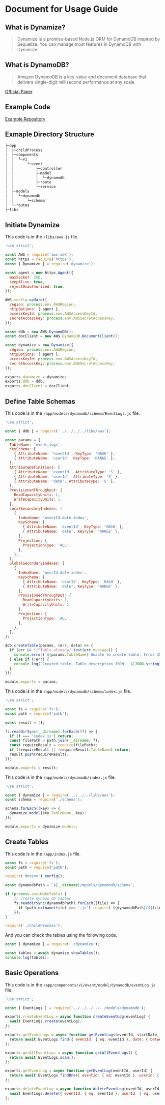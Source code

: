 # Document for Usage Guide

## What is Dynamize?
> Dynamize is a promise-based Node.js ORM for DynamoDB inspired by Sequelize. You can manage most features in DynamoDB with Dynamize.

## What is DynamoDB?
> Amazon DynamoDB is a key-value and document database that delivers single-digit millisecond performance at any scale.

[Official Paper](http://www.read.seas.harvard.edu/~kohler/class/cs239-w08/decandia07dynamo.pdf)

## Example Code
[Example Repository](https://github.com/shoveling-pig/dynamize-example)

## Exmaple Directory Structure
```bash
├─app
│  ├─childProcess
│  ├─components
│  │  └─v1
│  │      └─event
│  │          ├─controller       
│  │          ├─model
│  │          │  └─dynamodb      
│  │          ├─route
│  │          └─service
│  ├─models
│  │  └─dynamodb
│  │      └─schema
│  └─routes
├─libs
```

## Initiate Dynamize
This code is in the `/libs/aws.js` file.

```js
'use strict';

const AWS = require('aws-sdk');
const https = require('https');
const { Dynamize } = require('dynamize');

const agent = new https.Agent({
  maxSocket: 256,
  keepAlive: true,
  rejectUnauthorized: true,
});

AWS.config.update({
  region: process.env.AWSRegion,
  httpOptions: { agent },
  accessKeyId: process.env.AWSAccessKeyId,
  secretAccessKey: process.env.AWSSecretAccessKey,
});

const ddb = new AWS.DynamoDB();
const docClient = new AWS.DynamoDB.DocumentClient();

const dynamize = new Dynamize({
  region: process.env.AWSRegion,
  httpOptions: { agent },
  accessKeyId: process.env.AWSAccessKeyId,
  secretAccessKey: process.env.AWSSecretAccessKey,
});

exports.dynamize = dynamize;
exports.ddb = ddb;
exports.docClient = docClient;
```

## Define Table Schemas
This code is in the `/app/models/dynamodb/schema/EventLogs.js` file.
```js
'use strict';

const { ddb } = require('../../../../libs/aws');

const params = {
  TableName: 'event_logs',
  KeySchema: [
    { AttributeName: 'eventId', KeyType: 'HASH' },
    { AttributeName: 'userId', KeyType: 'RANGE' },
  ],
  AttributeDefinitions: [
    { AttributeName: 'eventId', AttributeType: 'S' },
    { AttributeName: 'userId', AttributeType: 'S' },
    { AttributeName: 'date', AttributeType: 'S' },
  ],
  ProvisionedThroughput: {
    ReadCapacityUnits: 1,
    WriteCapacityUnits: 1,
  },
  LocalSecondaryIndexes: [
    {
      IndexName: 'eventId-date-index',
      KeySchema: [
        { AttributeName: 'eventId', KeyType: 'HASH' },
        { AttributeName: 'date', KeyType: 'RANGE' },
      ],
      Projection: {
        ProjectionType: 'ALL',
      },
    },
  ],
  GlobalSecondaryIndexes: [
    {
      IndexName: 'userId-date-index',
      KeySchema: [
        { AttributeName: 'userId', KeyType: 'HASH' },
        { AttributeName: 'date', KeyType: 'RANGE' },
      ],
      ProvisionedThroughput: {
        ReadCapacityUnits: 1,
        WriteCapacityUnits: 1,
      },
      Projection: {
        ProjectionType: 'ALL',
      },
    },
  ],
};

ddb.createTable(params, (err, data) => {
  if (err && !/^Table already/.test(err.message)) {
    console.error(`${params.TableName} Unable to create table. Error JSON: ${JSON.stringify(err, null, 2)}`);
  } else if (!err) {
    console.log(`Created table. Table description JSON:  ${JSON.stringify(data, null, 2)}`);
  }
});

module.exports = params;
```

This code is in the `/app/models/dynamodb/schema/index.js` file.
```js
'use strict';

const fs = require('fs');
const path = require('path');

const result = [];

fs.readdirSync(__dirname).forEach((f) => {
  if (f === 'index.js') return;
  const filePath = path.join(__dirname, f);
  const requireResult = require(filePath);
  if (!requireResult || !requireResult.TableName) return;
  result.push(requireResult);
});

module.exports = result;
```

This code is in the `/app/models/dynamodb/index.js` file.
```js
'use strict';

const { dynamize } = require('../../../libs/aws');
const schema = require('./schema');

schema.forEach((key) => {
  dynamize.model(key.TableName, key);
});

module.exports = dynamize.models;
```

## Create Tables
This code is in the `/app/index.js` file.
```js
const fs = require('fs');
const path = require('path');

require('dotenv').config();

const dynamodbPath = `${__dirname}/models/dynamodb/schema`;

if (process.env.MakeTable) {
    // create dynamo db tables
    fs.readdirSync(dynamodbPath).forEach((file) => {
      if (path.extname(file) === '.js') require(`${dynamodbPath}/${file}`);
    });
}

require('./childProcess');
```

And you can check the tables using the following code.
```js
const { dynamize } = require('./dynamize');

const tables = await dynamize.showTables();
console.log(tables);
```

## Basic Operations
This code is in the `/app/components/v1/event/model/dynamodb/eventLog.js` file.
```js
'use strict';

const { EventLogs } = require('../../../../../models/dynamodb');

exports.createEventLog = async function createEventLog(eventLog) {
  await EventLogs.create(eventLog);
};

exports.getEventLogs = async function getEventLogs(eventId, startDate, endDate) {
  return await EventLogs.find({ eventId: { eq: eventId }, date: { between: [startDate, endDate] } });  
};

exports.getAllEventLogs = async function getAllEventLogs() {
  return await EventLogs.scan();  
};

exports.getEventLog = async function getEventLog(eventId, userId) {
  return await EventLogs.findOne({ eventId: { eq: eventId }, userId: { eq: userId } });  
};

exports.deleteEventLog = async function deleteEventLog(eventId, userId) {
  await EventLogs.delete({ eventId: { eq: eventId }, userId: { eq: userId } });  
};
```

